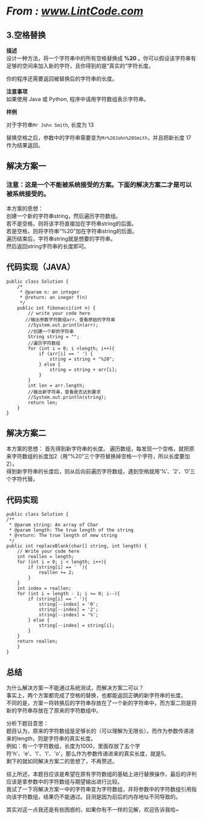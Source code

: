 # *From : www.LintCode.com*
## 3.空格替换
**描述**  
设计一种方法，将一个字符串中的所有空格替换成 **%20** 。你可以假设该字符串有足够的空间来加入新的字符，且你得到的是“真实的”字符长度。

你的程序还需要返回被替换后的字符串的长度。

**注意事项**  
如果使用 Java 或 Python, 程序中请用字符数组表示字符串。  

**样例**

对于字符串`Mr John Smith`, 长度为 13

替换空格之后，参数中的字符串需要变为`Mr%20John%20Smith`，并且把新长度 17 作为结果返回。
 
## 解决方案一
### 注意：这是一个不能被系统接受的方案。下面的解决方案二才是可以被系统接受的。  
本方案的思想：  
创建一个新的字符串string，然后遍历字符数组。  
若不是空格，则将该字符直接加在字符串string的后面。  
若是空格，则将字符串“%20”加在字符串string的后面。  
遍历结束后，字符串string就是想要的字符串。  
然后返回string字符串的长度即可。
## 代码实现（JAVA）
	
	public class Solution {
	    /*
	     * @param n: an integer
	     * @return: an ineger f(n)
	     */
	    public int fibonacci(int n) {
	        // write your code here
	       //输出参数字符数组arr，查看原始的字符串
			//System.out.println(arr);
	        //创建一个新的字符串
	        String string = "";
	        //遍历字符数组
	        for (int i = 0; i <length; i++){
	            if (arr[i] == ' ') {
	                string = string + "%20";
	            } else {
	                string = string + arr[i];
	            }
	        }
	        int len = arr.length;
	        //输出新字符串，查看是否达到要求
	        //System.out.println(string);
	        return len;
	    }
	}
	
## 解决方案二
本方案的思想：
首先得到新字符串的长度。
遍历数组，每发现一个空格，就把原来字符数组的长度加2（用“%20”三个字符替换掉空格一个字符，所以长度要加2）。  
得到新字符串的长度后，则从后向前遍历字符数组，遇到空格就用‘%’、‘2’、‘0’三个字符代替。  
## 代码实现
	public class Solution {
    /**
     * @param string: An array of Char
     * @param length: The true length of the string
     * @return: The true length of new string
     */
    public int replaceBlank(char[] string, int length) {
        // Write your code here
        int reallen = length;
        for (int i = 0; i < length; i++){
            if (string[i] == ' '){
                reallen += 2;
            }
        }
        int index = reallen;
        for (int i = length - 1; i >= 0; i--){
            if (string[i] == ' '){
                string[--index] = '0';
                string[--index] = '2';
                string[--index] = '%';
            } else {
                string[--index] = string[i];
            }
        }
        return reallen;
    	}
 	}

## 总结  
为什么解决方案一不能通过系统测试，而解决方案二可以？  
事实上，两个方案都完成了空格的替换，也都能返回正确的新字符串的长度。  
不同的是，方案一将转换后的字符串存放在了一个新的字符串中，而方案二则是将新的字符串存放在了原来的字符数组中。  

分析下题目意思：  
题目认为，原来的字符数组是足够长的（可以理解为无限长）。而作为参数传递进来的length，则是字符串的真实长度。  
例如：有一个字符数组，长度为1000，里面存放了五个字符'h'、'e'、'l'、'l'、'o'，那么作为参数传递进来的真实长度，就是5。  
剩下的就如同解决方案二的思想了，不再赘述。  

综上所述，本题目应该是希望在原有字符数组的基础上进行替换操作，最后的评判应该是拿参数中的字符数组与期望输出进行比较。  
我试了一下将解决方案一中的字符串变为字符数组，并将参数中的字符数组引用指向该字符数组，结果仍不能通过。目测是因为前后的内存地址不同导致的。  

其实对这一点我还是有些困惑的，如果你有不一样的见解，欢迎告诉我哈~